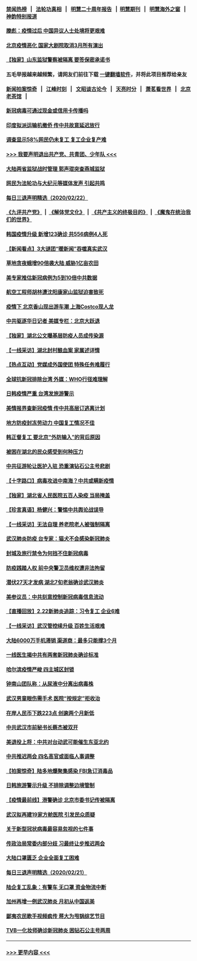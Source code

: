 #### [禁闻热榜](热点新闻.md?=0)  &nbsp;&nbsp;|&nbsp;&nbsp; [法轮功真相](https://github.com/gfw-breaker/truth/blob/master/README.md?=0) &nbsp;&nbsp;|&nbsp;&nbsp; [明慧二十周年报告](https://github.com/gfw-breaker/mh-reports/blob/master/README.md?=0) &nbsp;&nbsp;|&nbsp;&nbsp;[明慧期刊](https://github.com/gfw-breaker/mh-qikan) &nbsp;&nbsp;|&nbsp;&nbsp; [明慧海外之窗](https://github.com/gfw-breaker/mh-news/blob/master/README.md?=0) &nbsp;&nbsp;|&nbsp;&nbsp; [神韵特别报道](https://github.com/gfw-breaker/mh-news/blob/master/shenyun.md?=0)
#### [滕彪：疫情过后 中国异议人士处境将更艰难](../pages/nsc413/n11889656.md?t=02232101) 
#### [北京疫情恶化 国家大剧院取消3月所有演出](../pages/nsc413/n11889299.md?t=02232101) 
#### [【独家】山东监狱警察被隔离 要签保密承诺书](../pages/nsc413/n11889454.md?t=02232101) 
#### 五毛举报越来越频繁，请网友们前往下载 [一键翻墙软件](https://github.com/gfw-breaker/ssr-accounts)，并将此项目推荐给亲友
#### [新闻拍案惊奇](https://github.com/gfw-breaker/banned-news/blob/master/pages/link4.md) &nbsp;&nbsp;|&nbsp;&nbsp; [江峰时刻](https://github.com/gfw-breaker/banned-news/blob/master/pages/link4.md) &nbsp;&nbsp;|&nbsp;&nbsp; [文昭谈古论今](https://github.com/gfw-breaker/banned-news/blob/master/pages/link4.md) &nbsp;&nbsp;|&nbsp;&nbsp; [天亮时分](https://github.com/gfw-breaker/banned-news/blob/master/pages/link4.md) &nbsp;&nbsp;|&nbsp;&nbsp; [萧茗看世界](https://github.com/gfw-breaker/banned-news/blob/master/pages/link4.md) &nbsp;&nbsp;|&nbsp;&nbsp; [北京老茶馆](https://github.com/gfw-breaker/banned-news/blob/master/pages/link4.md) &nbsp;&nbsp;|&nbsp;&nbsp; 
#### [新冠病毒可通过现金或信用卡传播吗](../pages/nsc413/n11886629.md?t=02232101) 
#### [印度拟派运输机撤侨 传中共故意延迟放行](../pages/nsc413/n11889362.md?t=02232101) 
#### [调查显示58%网民仍未复工 复工企业复产难](../pages/nsc413/n11888866.md?t=02232101) 
#### [>>> 我要声明退出共产党、共青团、少年队 <<<](https://github.com/begood0513/goodnews/blob/master/quit/letter.md) 
#### [大陆两省监狱战时管理 郭声琨突查燕城监狱](../pages/nsc413/n11889113.md?t=02232101) 
#### [网民为法轮功与大纪元等媒体发声 引起共鸣](../pages/nsc413/n11889143.md?t=02232101) 
#### [每日三退声明精选（2020/02/22）](../pages/nsc413/n11889489.md?t=02232101) 
#### [《九评共产党》](https://github.com/begood0513/9ping.md/blob/master/README.md) &nbsp;|&nbsp; [《解体党文化》](../../../../jtdwh.md/blob/master/README.md)  &nbsp;|&nbsp; [《共产主义的终极目的》](../../../../gczydzjmd.md/blob/master/README.md) &nbsp;|&nbsp; [《魔鬼在统治我们的世界》](../../../../mgztzwmdsj.md/blob/master/README.md) 
#### [韩国疫情升级 新增123确诊 共556病例4人死](../pages/nsc413/n11888882.md?t=02232101) 
#### [【新闻看点】3大谜团“暖新闻”吞噬真实武汉](../pages/nsc413/n11888400.md?t=02232101) 
#### [草地贪夜蛾增90倍袭大陆 威胁1亿亩农田](../pages/nsc413/n11888493.md?t=02232101) 
#### [美专家推估新冠病例为5到10倍中共数据](../pages/nsc413/n11884404.md?t=02232101) 
#### [航空工程师胡林遭沈阳康家山监狱迫害致死](../pages/nsc413/n11888407.md?t=02232101) 
#### [疫情下 北京香山现出游车潮 上海Costco现人龙](../pages/nsc413/n11888399.md?t=02232101) 
#### [中共驱逐华日记者 美媒专栏：北京大跃退](../pages/nsc413/n11888453.md?t=02232101) 
#### [【独家】湖北公文曝基层防疫人员成传染源](../pages/nsc413/n11887125.md?t=02232101) 
#### [【一线采访】湖北封村酿血案 家属述详情](../pages/nsc413/n11888368.md?t=02232101) 
#### [【热点互动】党媒成外国使团 特殊任务难履行](../pages/nsc413/n11888306.md?t=02232101) 
#### [全球抗新冠排除台湾 外媒：WHO行径难理解](../pages/nsc413/n11888248.md?t=02232101) 
#### [日韩疫情严重 台湾发旅游警示](../pages/nsc413/n11888371.md?t=02232101) 
#### [美情报界查新冠疫情 传中共高层订逃离计划](../pages/nsc413/n11888161.md?t=02232101) 
#### [地方防疫封冻劳动力 中国复工情况不佳](../pages/nsc413/n11888213.md?t=02232101) 
#### [韩正督复工 要北京“外防输入”的背后原因](../pages/nsc413/n11888026.md?t=02232101) 
#### [被困在湖北的民众感受到何种压力](../pages/nsc413/n11888263.md?t=02232101) 
#### [中共征游轮让医护入驻 恐重演钻石公主号悲剧](../pages/nsc413/n11888077.md?t=02232101) 
#### [【十字路口】病毒攻进中南海？中共或瞒新疫情](../pages/nsc413/n11887894.md?t=02232101) 
#### [【独家】湖北省人民医院五百人染疫 当局掩盖](../pages/nsc413/n11888080.md?t=02232101) 
#### [【珍言真语】杨健兴：警惕中共舆论战误导](../pages/nsc413/n11888131.md?t=02232101) 
#### [【一线采访】无法自理 养老院老人被强制隔离](../pages/nsc413/n11887954.md?t=02232101) 
#### [武汉肺炎防疫 台专家：猫犬不会感染新冠肺炎](../pages/nsc413/n11888041.md?t=02232101) 
#### [封城及旅行禁令为何挡不住新冠病毒](../pages/nsc413/n11888067.md?t=02232101) 
#### [防疫践踏人权 前中央警卫员维权遭非法拘留](../pages/nsc413/n11887653.md?t=02232101) 
#### [潜伏27天才发病 湖北7旬老翁确诊武汉肺炎](../pages/nsc413/n11887996.md?t=02232101) 
#### [美参议员：中共刻意控制新冠病毒信息流动](../pages/nsc413/n11887949.md?t=02232101) 
#### [【直播回放】2.22新肺炎追踪：习令复工 企业6难](../pages/nsc413/n11887888.md?t=02232101) 
#### [【一线采访】武汉管控续升级 百姓生活艰难](../pages/nsc413/n11886970.md?t=02232101) 
#### [大陆6000万手机滞销 渠道商：最多只能撑3个月](../pages/nsc413/n11887539.md?t=02232101) 
#### [一线医生揭中共有两套新冠肺炎确诊标准](../pages/nsc413/n11887560.md?t=02232101) 
#### [哈尔滨疫情严峻 四主城区封锁](../pages/nsc413/n11887651.md?t=02232101) 
#### [钟南山团队称：从尿液中分离出病毒株](../pages/nsc413/n11887606.md?t=02232101) 
#### [武汉男童眼伤需手术 医院“按规定”拒收治](../pages/nsc413/n11887444.md?t=02232101) 
#### [在岸人民币下跌223点 创逾两个月新低](../pages/nsc413/n11887245.md?t=02232101) 
#### [中共武汉市前秘书长蔡杰被双开](../pages/nsc413/n11887385.md?t=02232101) 
#### [美退役上将：中共对台动武可能催生东亚北约](../pages/nsc413/n11887392.md?t=02232101) 
#### [中共推迟两会 四名高官或面临人事调整](../pages/nsc413/n11887347.md?t=02232101) 
#### [【拍案惊奇】陆多地爆聚集感染 FBI急订消毒品](../pages/nsc413/n11887149.md?t=02232101) 
#### [日韩旅游警示升级 不排除调整边境管制](../pages/nsc413/n11887156.md?t=02232101) 
#### [【疫情最前线】港警确诊 北京市委书记传被隔离](../pages/nsc413/n11886872.md?t=02232101) 
#### [武汉拟再建19家方舱医院 引发民众质疑](../pages/nsc413/n11887106.md?t=02232101) 
#### [关于新型冠状病毒最容易忽视的七件事](../pages/nsc413/n11886753.md?t=02232101) 
#### [传政治局常委内部分歧 习最终让步推迟两会](../pages/nsc413/n11887071.md?t=02232101) 
#### [大陆口罩匮乏 企业全面复工困难](../pages/nsc413/n11885241.md?t=02232101) 
#### [每日三退声明精选（2020/02/21）](../pages/nsc413/n11887119.md?t=02232101) 
#### [陆企复工乱象：有警车 无口罩 资金物流中断](../pages/nsc413/n11886914.md?t=02232101) 
#### [加州再增一例武汉肺炎 月初从中国返美](../pages/nsc413/n11886929.md?t=02232101) 
#### [鄙夷农民歌手视频疯传 蒋大为甩锅综艺节目](../pages/nsc413/n11886556.md?t=02232101) 
#### [TVB一化妆师确诊新冠肺炎 困钻石公主号两周](../pages/nsc413/n11884255.md?t=02232101) 

----
#### [ >>> 更早内容 <<< ](../indexes/nsc413-earlier.md)
